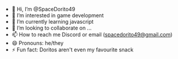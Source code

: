 - 👋 Hi, I’m @SpaceDorito49
- 👀 I’m interested in game development
- 🌱 I’m currently learning javascript
- 💞️ I’m looking to collaborate on ...
- 📫 How to reach me Discord or email (spacedorito49@gmail.com)
- 😄 Pronouns: he/they
- ⚡ Fun fact: Doritos aren't even my favourite snack

<!---
SpaceDorito49/SpaceDorito49 is a ✨ special ✨ repository because its `README.md` (this file) appears on your GitHub profile.
You can click the Preview link to take a look at your changes.
--->
